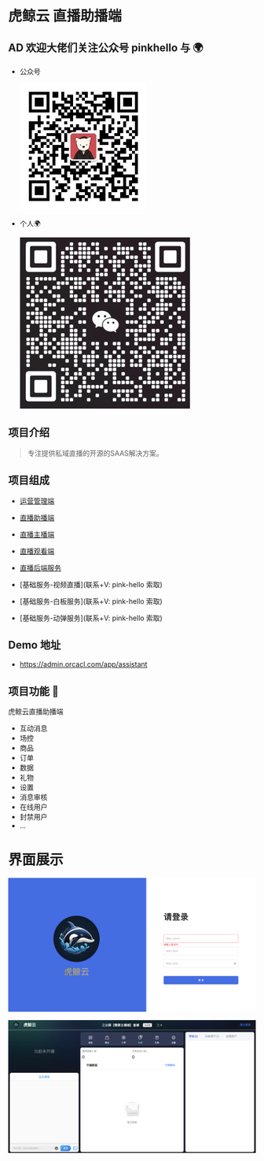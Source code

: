 # 虎鲸云 直播助播端

## AD 欢迎大佬们关注公众号 pinkhello 与 🌍 

- 公众号
    
    ![pinkhello](./qrcode.jpg)

- 个人🌍 
    
    ![v](./qrcodegr.jpg)

## 项目介绍
 
 > 专注提供私域直播的开源的SAAS解决方案。
 
## 项目组成

- [运营管理端](https://github.com/orca-yun/orca-admin)

- [直播助播端](https://github.com/orca-yun/assis-client)

- [直播主播端](https://github.com/orca-yun/anchor-client)

- [直播观看端](https://github.com/orca-yun/audience-client)

- [直播后端服务](https://github.com/orca-yun/living)

- [基础服务-视频直播](联系+V: pink-hello 索取)

- [基础服务-白板服务](联系+V: pink-hello 索取)

- [基础服务-动弹服务](联系+V: pink-hello 索取)


## Demo 地址
- https://admin.orcacl.com/app/assistant

## 项目功能 🔨

虎鲸云直播助播端

- 互动消息
- 场控
- 商品
- 订单
- 数据
- 礼物
- 设置
- 消息审核
- 在线用户
- 封禁用户
- ...

# 界面展示


 ![登陆页](./demo/login.png)


 ![首页](./demo/home.png)


